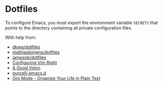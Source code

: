 # Dotfiles

To configure Emacs, you must export the environment variable `SECRETS` that
points to the directory containing all private configuration files.

With help from:

- [dkwp/dotfiles](https://github.com/skwp/dotfiles)
- [mathiasbynens/dotfiles](https://github.com/mathiasbynens/dotfiles)
- [jamesob/dotfiles](https://github.com/jamesob/dotfiles)
- [Configuring Vim Right](http://items.sjbach.com/319/configuring-vim-right)
- [A Good Vimrc](http://dougblack.io/words/a-good-vimrc.html)
- [purcell/.emacs.d](https://github.com/purcell/emacs.d)
- [Org Mode - Organize Your Life in Plain
Text](http://doc.norang.ca/org-mode.html)
